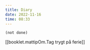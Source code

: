 ```yaml
---
title: Diary
date: 2022-11-16
time: 08:33
---
```


```tasks
(not done)
```

[[booklet.mattipOm.Tag trygt på ferie]]